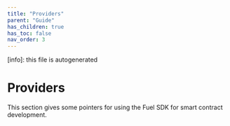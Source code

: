 ```yaml
---
title: "Providers"
parent: "Guide"
has_children: true
has_toc: false
nav_order: 3
---
```


[info]: this file is autogenerated


# Providers

This section gives some pointers for using the Fuel SDK for smart contract development.
